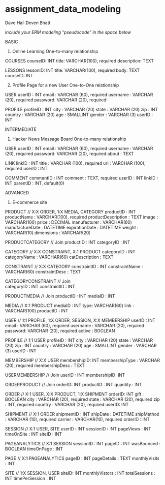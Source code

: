 # assignment_data_modeling
Dave Hail
Deven Bhatt

*Include your ERM modeling "pseudocode" in the space below*

BASIC

1. Online Learning
  One-to-many relationship  

  COURSES
    courseID: INT
    title: VARCHAR(100), required
    description: TEXT

  LESSONS
    lessonID: INT
    title: VARCHAR(100), required
    body: TEXT
    courseID: INT

2. Profile Page for a new User
  One-to-One relationship

  USER
    userID : INT
    email : VARCHAR (60), required
    username : VARCHAR (20), required
    password: VARCHAR (20), required

  PROFILE
    profileID : INT
    city : VARCHAR (20)
    state : VARCHAR (20)
    zip : INT
    country : VARCHAR (20)
    age : SMALLINT
    gender : VARCHAR (3)
    userID : INT

INTERMEDIATE

1. Hacker News Message Board
 One-to-many relationship

  USER
    userID : INT
    email : VARCHAR (60), required
    username : VARCHAR (20), required
    password: VARCHAR (20), required
    about : TEXT

  LINK
    linkID : INT
    title : VARCHAR (100), required
    url : VARCHAR (100), required
    userID : INT

  COMMENT
    commentID : INT
    comment : TEXT, required
    userID : INT
    linkID : INT
    parentID : INT, default(0)

ADVANCED

1. E-commerce site

  PRODUCT             // X:X ORDER, 1:X MEDIA, CATEGORY
    productID : INT
    productName : VARCHAR(100), required
    productDescription : TEXT
    image : VARCHAR(100)
    price : DECIMAL
    manufacturer : VARCHAR(60)
    manufactureDate : DATETIME
    expirationDate : DATETIME
    weight : VARCHAR(10)
    dimensions : VARCHAR(20)

  PRODUCTCATEGORY      // Join
    productID : INT
    categoryID : INT

  CATEGORY             // X:X CONSTRAINT, X:1 PRODUCT
    categoryID : INT
    categoryName : VARCHAR(60)
    catDescription : TEXT

  CONSTRAINT           // X:X CATEGORY
    constraintID : INT
    constraintName : VARCHAR(60)
    constraintDesc : TEXT

  CATEGORYCONSTRAINT   // Join  
    categoryID : INT
    constraintID : INT

  PRODUCTMEDIA         // Join
    productID : INT
    mediaID : INT

  MEDIA                // X:1 PRODUCT
    mediaID : INT
    type: VARCHAR(60)
    link : VARCHAR(100)
    productID : INT

  USER                 // 1:1 PROFILE, 1:X ORDER, SESSION,  X:X MEMBERSHIP
    userID : INT
    email : VARCHAR (60), required
    username : VARCHAR (20), required
    password: VARCHAR (20), required
    active : BOOLEAN

  PROFILE             // 1:1 USER
    profileID : INT
    city : VARCHAR (20)
    state : VARCHAR (20)
    zip : INT
    country : VARCHAR (20)
    age : SMALLINT
    gender : VARCHAR (3)
    userID : INT

  MEMBERSHIP          // X:X USER
    membershipID: INT
    membershipType : VARCHAR (20), required
    membershipDesc : TEXT

  USERMEMBERSHIP      // Join
    userID : INT
    membershipID: INT

  ORDERPRODUCT        // Join
    orderID: INT
    productID : INT
    quantity : INT       

  ORDER               // X:1 USER, X:X PRODUCT, 1:X SHIPMENT
    orderID: INT
    gift : BOOLEAN
    city : VARCHAR (20), required
    state : VARCHAR (20), required
    zip : INT, required
    country : VARCHAR (20), required
    userID: INT

  SHIPMENT            // X:1 ORDER
    shipmentID : INT
    shipDate : DATETIME
    shipMethod : VARCHAR (10), required
    carrier : VARCHAR(10), required
    orderID : INT

  SESSION   // X:1 USER, SITE
    userID : INT
    sessionID : INT
    pageViews : INT
    timeOnSite : INT
    siteID : INT

  PAGEANALYTICS   // X:1 SESSION
    sessionID : INT
    pageID  : INT
    wasBounced : BOOLEAN
    timeOnPage : INT

  PAGE    //    X:1 PAGEANALYTICS
    pageID : INT
    pageDetails : TEXT
    monthlyVisits : INT

  SITE   //  1:X SESSION, USER
    siteID: INT
    monthlyVistors : INT
    totalSessions : INT
    timePerSession : INT
    
